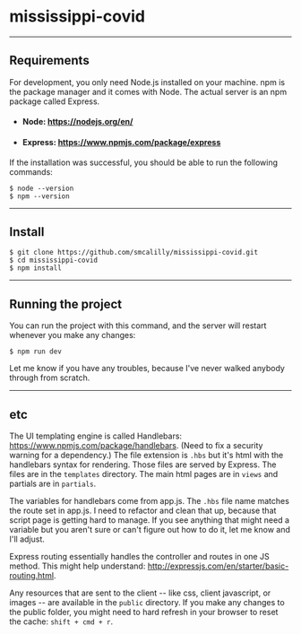 # mississippi-covid

---
## Requirements
For development, you only need Node.js installed on your machine. npm is the package manager and it comes with Node.
The actual server is an npm package called Express.

- #### Node: https://nodejs.org/en/
- #### Express: https://www.npmjs.com/package/express

If the installation was successful, you should be able to run the following commands:

    $ node --version
    $ npm --version

---
## Install

    $ git clone https://github.com/smcalilly/mississippi-covid.git
    $ cd mississippi-covid
    $ npm install
    
---
## Running the project

You can run the project with this command, and the server will restart whenever you make any changes:

    $ npm run dev
    
Let me know if you have any troubles, because I've never walked anybody through from scratch.

---
## etc

The UI templating engine is called Handlebars: https://www.npmjs.com/package/handlebars. (Need to fix a security warning for a dependency.)
The file extension is `.hbs` but it's html with the handlebars syntax for rendering. Those files are served by Express. The files are in the `templates` directory. 
The main html pages are in `views` and partials are in `partials`.

The variables for handlebars come from app.js. The `.hbs` file name matches the route set in app.js.
I need to refactor and clean that up, because that script page is getting hard to manage.
If you see anything that might need a variable but you aren't sure or can't figure out how to do it, 
let me know and I'll adjust.

Express routing essentially handles the controller and routes in one JS method. This might help understand: http://expressjs.com/en/starter/basic-routing.html.

Any resources that are sent to the client -- like css, client javascript, or images -- are available in the `public` directory.
If you make any changes to the public folder, you might need to hard refresh in your browser to reset the cache: `shift + cmd + r`.

